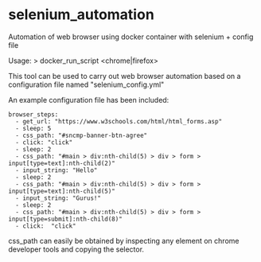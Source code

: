 # selenium_automation
Automation of web browser using docker container with selenium + config file

Usage: 
            > docker_run_script <chrome|firefox>

This tool can be used to carry out web browser automation based on a configuration file named "selenium_config.yml"

An example configuration file has been included:

```
browser_steps:      
  - get_url: "https://www.w3schools.com/html/html_forms.asp"
  - sleep: 5
  - css_path: "#sncmp-banner-btn-agree"
  - click: "click"
  - sleep: 2
  - css_path: "#main > div:nth-child(5) > div > form > input[type=text]:nth-child(2)"
  - input_string: "Hello"
  - sleep: 2
  - css_path: "#main > div:nth-child(5) > div > form > input[type=text]:nth-child(5)"
  - input_string: "Gurus!"
  - sleep: 2
  - css_path: "#main > div:nth-child(5) > div > form > input[type=submit]:nth-child(8)"
  - click:  "click"
```

css_path can easily be obtained by inspecting any element on chrome developer tools and copying the selector.
